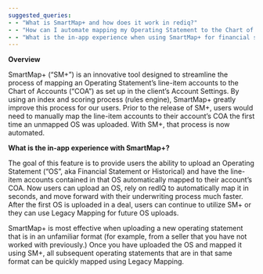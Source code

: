 ```yaml
---
suggested_queries:
- - "What is SmartMap+ and how does it work in rediq?"
- - "How can I automate mapping my Operating Statement to the Chart of Accounts?"
- - "What is the in-app experience when using SmartMap+ for financial statements?"
---
```

**Overview**

SmartMap+ (“SM+”) is an innovative tool designed to streamline the process of mapping an Operating Statement’s line-item accounts to the Chart of Accounts (“COA”) as set up in the client’s Account Settings. By using an index and scoring process (rules engine), SmartMap+ greatly improve this process for our users. Prior to the release of SM+, users would need to manually map the line-item accounts to their account’s COA the first time an unmapped OS was uploaded. With SM+, that process is now automated.

**What is the in-app experience with SmartMap+?**

The goal of this feature is to provide users the ability to upload an Operating Statement (“OS”, aka Financial Statement or Historical) and have the line-item accounts contained in that OS automatically mapped to their account’s COA. Now users can upload an OS, rely on redIQ to automatically map it in seconds, and move forward with their underwriting process much faster. After the first OS is uploaded in a deal, users can continue to utilize SM+ or they can use Legacy Mapping for future OS uploads.

SmartMap+ is most effective when uploading a new operating statement that is in an unfamiliar format (for example, from a seller that you have not worked with previously.) Once you have uploaded the OS and mapped it using SM+, all subsequent operating statements that are in that same format can be quickly mapped using Legacy Mapping.